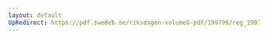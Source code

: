 ```yaml
---
layout: default
UpRedirect: https://pdf.swedeb.se/riksdagen-volumeG-pdf/199798/reg_199798/reg_199798_0158.pdf
---
```

